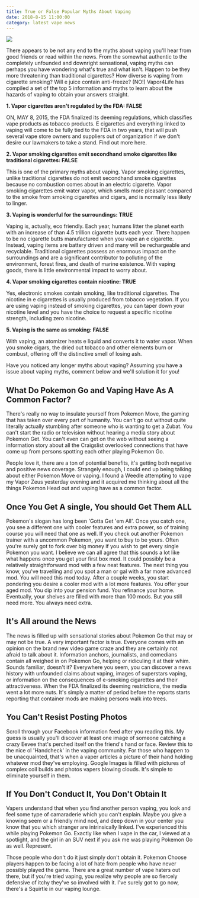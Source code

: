 ```yaml
---
title: True or False Popular Myths About Vaping
date: 2018-8-15 11:00:00
category: latest vape news
---
```


![](/images/4.jpg)

There appears to be not any end to the myths about vaping you'll hear from good friends or read within the news. From the somewhat authentic to the completely unfounded and downright sensational, vaping myths can perhaps you have wondering what's true and what isn't. Happen to be they more threatening than traditional cigarettes? How diverse is vaping from cigarette smoking? Will e juice contain anti-freeze? (NO!) Vapor4Life has compiled a set of the top 5 information and myths to learn about the hazards of vaping to obtain your answers straight.

<!-- more -->

__1. Vapor cigarettes aren't regulated by the FDA: FALSE__

ON, MAY 8, 2015, the FDA finalized its deeming regulations, which classifies vape products as tobacco products. E cigarettes and everything linked to vaping will come to be fully tied to the FDA in two years, that will push several vape store owners and suppliers out of organization if we don't desire our lawmakers to take a stand. Find out more here.

__2. Vapor smoking cigarettes emit secondhand smoke cigarettes like traditional cigarettes: FALSE__

This is one of the primary myths about vaping. Vapor smoking cigarettes, unlike traditional cigarettes do not emit secondhand smoke cigarettes because no combustion comes about in an electric cigarette. Vapor smoking cigarettes emit water vapor, which smells more pleasant compared to the smoke from smoking cigarettes and cigars, and is normally less likely to linger.

__3. Vaping is wonderful for the surroundings: TRUE__

Vaping is, actually, eco friendly. Each year, humans litter the planet earth with an increase of than 4.5 trillion cigarette butts each year. There happen to be no cigarette butts manufactured when you vape an e cigarette. Instead, vaping items are battery driven and many will be rechargeable and recyclable. Traditional cigarettes possess an enormous impact on the surroundings and are a significant contributor to polluting of the environment, forest fires, and death of marine existence. With vaping goods, there is little environmental impact to worry about.

__4. Vapor smoking cigarettes contain nicotine: TRUE__

Yes, electronic smokes contain smoking, like traditional cigarettes. The nicotine in e cigarettes is usually produced from tobacco vegetation. If you are using vaping instead of smoking cigarettes, you can taper down your nicotine level and you have the choice to request a specific nicotine strength, including zero nicotine.

__5. Vaping is the same as smoking: FALSE__

With vaping, an atomizer heats e liquid and converts it to water vapor. When you smoke cigars,  the dried out tobacco and other elements burn or combust, offering off the distinctive smell of losing ash.

Have you noticed any longer myths about vaping? Assuming you have a issue about vaping myths, comment below and we'll solution it for you!

## What Do Pokemon Go and Vaping Have As A Common Factor?

There's really no way to insulate yourself from Pokemon Move, the gaming that has taken over every part of humanity. You can't go out without quite literally actually stumbling after someone who is wanting to get a Zubat. You can't start the radio or television without hearing a media story about Pokemon Get. You can't even can get on the web without seeing a information story about all the Craigslist overlooked connections that have come up from persons spotting each other playing Pokemon Go.

People love it, there are a ton of potential benefits, it's getting both negative and positive news coverage. Strangely enough, I could end up being talking about either Pokemon Move or vaping. I found a Weedle attempting to vape my Vapor Zeus yesterday evening and it acquired me thinking about all the things Pokemon Head out and vaping have as a common factor.

## Once You Get A single, You should Get Them ALL

Pokemon's slogan has long been 'Gotta Get 'em All'. Once you catch one, you see a different one with cooler features and extra power, so of training course you will need that one as well. If you check out another Pokemon trainer with a uncommon Pokemon, you want to buy to be yours. Often you're surely got to fork over big money if you wish to get every single Pokemon you want. I believe we can all agree that this sounds a lot like what happens once you get your first box mod. It could possibly be a relatively straightforward mod with a few neat features. The next thing you know, you've travelling and you spot a man or gal with a far more advanced mod. You will need this mod today. After a couple weeks, you start pondering you desire a cooler mod with a lot more features. You offer your aged mod. You dip into your pension fund. You refinance your home. Eventually, your shelves are filled with more than 100 mods. But you still need more. You always need extra.

## It's All around the News

The news is filled up with sensational stories about Pokemon Go that may or may not be true. A very important factor is true. Everyone comes with an opinion on the brand new video game craze and they are certainly not afraid to talk about it. Information anchors, journalists, and comedians contain all weighed in on Pokemon Go, helping or ridiculing it at their whim. Sounds familiar, doesn't it? Everywhere you seem, you can discover a news history with unfounded claims about vaping, images of superstars vaping, or information on the consequences of e-smoking cigarettes and their attractiveness. When the FDA finalized its deeming restrictions, the media went a lot more nuts. It's simply a matter of period before the reports starts reporting that container mods are making persons walk into trees.

## You Can't Resist Posting Photos

Scroll through your Facebook information feed after you reading this. My guess is usually you'll discover at least one image of someone catching a crazy Eevee that's perched itself on the friend's hand or face. Review this to the nice ol 'Handcheck' in the vaping community. For those who happen to be unacquainted, that's when a vaper articles a picture of their hand holding whatever mod they've employing. Google Images is filled with pictures of complex coil builds and photos vapers blowing clouds. It's simple to eliminate yourself in them.

## If You Don't Conduct It, You Don't Obtain It

Vapers understand that when you find another person vaping, you look and feel some type of camaraderie which you can't explain. Maybe you give a knowing seem or a friendly mind nod, and deep down in your center you know that you which stranger are intrinsically linked. I've experienced this while playing Pokemon Go. Exactly like when I vape in the car, I viewed at a spotlight, and the girl in an SUV next if you ask me was playing Pokemon Go as well. Represent.

Those people who don't do it just simply don't obtain it. Pokemon Choose players happen to be facing a lot of hate from people who have never possibly played the game. There are a great number of vape haters out there, but if you're tried vaping, you realize why people are so fiercely defensive of itchy they've so involved with it. I've surely got to go now, there's a Squirtle in our vaping lounge.

